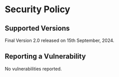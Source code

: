 # Security Policy

## Supported Versions

Final Version 2.0 released on 15th September, 2024.

## Reporting a Vulnerability

No vulnerabilities reported.
